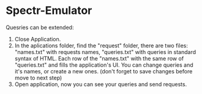 # Spectr-Emulator

Quesries can be extended:
1. Close Application.
2. In the aplications folder, find the "request" folder, there are two files:
	"names.txt" with requests names,
  "queries.txt" with queries in standard syntax of HTML.
  Each row of the "names.txt" with the same row of "queries.txt" and fills the application's UI.
  You can change queries and it's names, or create a new ones.
    (don't forget to save changes before move to next step)
3. Open application, now you can see your queries and send requests.
